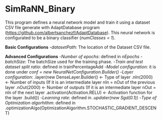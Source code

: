 # SimRaNN_Binary

This program defines a neural network model and train it using a dataset CSV file generate with AdaptDatabase program (https://github.com/albertsanchezf/AdaptDatabase). This neural network is configurated to be a binary classifier (*numClasses = 1*).

**Basic Configurations**
-*datasetPath*: The location of the Dataset CSV file. 

**Advanced Configurations**
-*Number of epochs*: defined in *nEpochs*
-*batchSize*: The batchSize used for the training phase.
-*Train and test dataset split ratio*: defined in trainPercentageAdd
-*Model configuration*: it is done under *conf = new NeuralNetConfiguration.Builder()*
  -*Layer configuration*: .layer(new DenseLayer.Builder() <- Type of layer
                            .nIn(2000)                    <- Number of inputs (If it is an intermediate layer nIn = nOut of the previous layer
                            .nOut(2000)                   <- Number of outputs (If it is an intermediate layer nOut = nIn of the next layer
                            .activation(Activation.RELU)  <- Activation function for the layer
                            .build())
  -*Learning rate*: defined in *.updater(new Sgd(0.1))*
  -*Type of Optimization algorhithm*: defined in .optimizationAlgo(OptimizationAlgorithm.STOCHASTIC_GRADIENT_DESCENT)
  


                            
